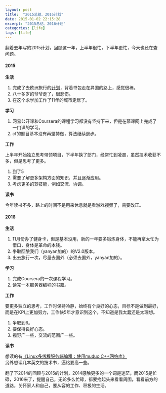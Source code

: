 ```yaml
---
layout: post
title:  "2015总结、2016计划"
date: 2015-01-02 22:15:28
excerpt: "2015总结、2016计划"
categories: [life]
tags: [life]
---
```


翻着去年写的2015计划，回顾这一年，上半年很忙，下半年更忙，今天也还在查问题。


<!--more-->

#### 2015

**生活**

1. 完成了去欧洲旅行的[计划](http://plan.qyer.com/trip/V2YJY1FgBzdTYFI7Cm8/)，背着书包走在异国的路上，感觉很棒。
2. 八十多岁的爷爷走了，很悲伤。
3. 在这个求学加工作了11年的城市定居了。

**学习**

1. 网易公开课和Coursera的课程学习都没有坚持下来，但是在慕课网上完成了一门课的学习。
2. cf的题目基本没有再坚持做，算法继续退步。

**工作**

上半年开始独立思考带领项目，下半年换了部门，经常忙到凌晨，虽然技术收获不多，但是思考了更多。

1. 到了5
2. 需要了解更多架构方面的知识，并且逐渐应用。
3. 考虑更多的软技能，例如交流、协调。

**读书**

今年读书不多，路上的时间不是用来休息就是看游戏视频了，需要改正。

#### 2016

**生活**

1. 11月份办了健身卡，但是基本没用，新的一年要多锻炼身体，不能再拿太忙为借口，身体是革命的本钱。
2. 争取酝酿我们（yanyan加的）的V2.0版本。
3. 出去旅行一次，尽量去国外（必须去国外，yanyan加的）。

**学习**

1. 完成Coursera的一次课程学习。
2. 读完一本服务器编程的书籍。


**工作**

要更多独立的思考，工作时保持冷静，始终有个良好的心态，目标不是做到最好，而是在KPI上更加努力，工作快5年才意识到这个，不知道是我太蠢还是太理想。

1. 争取到6。
2. 要保持良好心态。
3. 视野广一些，交流的范围广一些。

**读书**

想读的有[《Linux多线程服务端编程：使用muduo C++网络库》](http://www.duokan.com/book/76600)  
另外想读几本英文的技术书，逼格要高一些。  


翻了下2014的回顾与2015的计划，2014感触更多的一个词是迷茫，而2015是忙碌，2016来了，提醒自己，无论多么忙碌，都要抬起头来看看周围，看看前方的道路，关怀家人和自己，要从容的工作、积极的生活。
